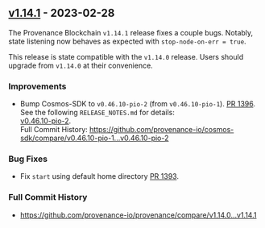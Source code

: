 ## [v1.14.1](https://github.com/provenance-io/provenance/releases/tag/v1.14.1) - 2023-02-28

The Provenance Blockchain `v1.14.1` release fixes a couple bugs.
Notably, state listening now behaves as expected with `stop-node-on-err = true`.

This release is state compatible with the `v1.14.0` release.
Users should upgrade from `v1.14.0` at their convenience.

### Improvements

* Bump Cosmos-SDK to `v0.46.10-pio-2` (from `v0.46.10-pio-1`). [PR 1396](https://github.com/provenance-io/provenance/pull/1396). \
  See the following `RELEASE_NOTES.md` for details: \
  [v0.46.10-pio-2](https://github.com/provenance-io/cosmos-sdk/blob/v0.46.10-pio-2/RELEASE_NOTES.md). \
  Full Commit History: https://github.com/provenance-io/cosmos-sdk/compare/v0.46.10-pio-1...v0.46.10-pio-2

### Bug Fixes

* Fix `start` using default home directory [PR 1393](https://github.com/provenance-io/provenance/pull/1393).

### Full Commit History

* https://github.com/provenance-io/provenance/compare/v1.14.0...v1.14.1

